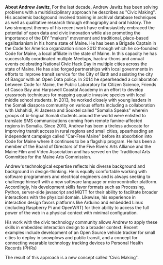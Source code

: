 **About Andrew Jawitz**,   For the last decade, Andrew Jawitz has been solving problems with a multidisciplinary approach he describes as "Civic Making". His academic background involved training in archival database techniques as well as qualitative research through ethnography and oral history.  The two strongest themes of his recent work have enthusiasticly embraced the potential of open data and civic innovation  while also promoting the importance of the DIY "makers" movement and traditional, place-based egalitarianism in his home state of Maine. 
 He has been a Brigade Captain in the Code for America organization since 2012 through which he co-founded Code for Maine, a local affiliate in the state of Maine. In this capacity he has successfully coordinated multiple Meetups, hack-a-thons and annual events celebrating National Civic Hack Day in multiple cities across the state of Maine.  He has also forged partnerships with local governments in efforts to improve transit service for the City of Bath and assisting the city of Bangor with an Open Data policy. In 2014 he spearheaded a collaboration between Code for Maine, the Public Laboratory for Citizen Science, Friends of Casco Bay and Harpswell Coastal Academy in an effort to develop grassroots techniques for mapping aquatic invasive species with local middle school students. In 2013, he worked closely with young leaders in the Somali diaspora community on various efforts including a collaboration with Ushahidi, Al Jazeera and Souktel called "Somalia Speaks" wherein groups of bi-lingual Somali students around the world were enlisted to translate SMS communications coming from remote famine-affected regions in Somalia. Since 2010, Andrew has been a tireless advocate for improving transit access in rural regions and small cities, spearheading an independent campaign called "Car-Free Maine" before its absorbtion into Code for Maine where it continues to be a flagship program.  He has been a member of the Board of Directors of the Five Rivers Arts Alliance and the Maine Film and Video Association and has served on the Traditional Arts Committee for the Maine Arts Commission.
 
 Andrew's technological expertise reflects his diverse background and background in design-thinking.  He is equally comfortable working with software programmers and electrical engineers and is always seeking to challenge himself with a new software language or microcontroller platform.  Accordingly, his development skills favor formats such as Processing, Python, server-side javascript and MQTT for their ability to facilitate broader interactions with the physical domain. Likewise, his experience in interaction design favors platforms like Arduino and embedded Linux (including Raspberry Pi and OpenWRT) for their ability to access the full power of the web in a physical context with minimal configuration.
 
 His work with the civic technology community allows Andrew to apply these skills in embedded interaction design to a broader context.  Recent examples include development of an Open Source vehicle tracker for small cities to deploy in snowplows and public transit, and a concept for connecting wearable technology tracking devices to Personal Health Records (PHRs)

  The result of this approach is a new concept called 'Civic Making".
